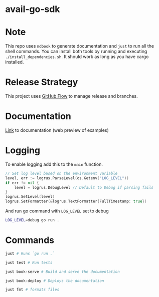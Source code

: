# avail-go-sdk

# Note
This repo uses `mdbook` to generate documentation and `just` to run all the shell commands.
You can install both tools by running and executing `./install_dependencies.sh`. It should work as long as you have cargo installed.

# Release Strategy
This project uses [GitHub Flow](https://www.alexhyett.com/git-flow-github-flow/) to manage release and branches.

# Documentation
[Link](https://availproject.github.io/avail-go-sdk/) to documentation (web preview of examples)

# Logging
To enable logging add this to the `main` function.

```go
// Set log level based on the environment variable
level, err := logrus.ParseLevel(os.Getenv("LOG_LEVEL"))
if err != nil {
    level = logrus.DebugLevel // Default to Debug if parsing fails
}
logrus.SetLevel(level)
logrus.SetFormatter(&logrus.TextFormatter{FullTimestamp: true})
```

And run go command with `LOG_LEVEL` set to debug

```bash
LOG_LEVEL=debug go run .
```

# Commands
```bash
just # Runs `go run .`

just test # Run tests

just book-serve # Build and serve the documentation

just book-deploy # Deploys the documentation

just fmt # formats files
```

